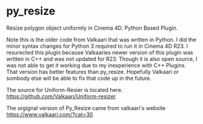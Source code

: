 # py_resize
Resize polygon object uniformly in Cinema 4D.  Python Based Plugin.

Note this is the older code from Valkaari that was written in Python.  I did the minor syntax changes for Python 3 required to run it in Cinema 4D R23.  I resurected this plugin because Valkaaries newer version of this plugin was written in C++ and was not updated for R23. Though it is also open source, I was not able to get it working due to my inexperience with C++ Plugins. That version has better features than py_resize. Hopefully Valkaari or sombody else will be able to fix that code up in the future.

The source for Uniform-Resier is located here.
https://github.com/Valkaari/Uniform-resizer

The orgignal version of Py_Resize came from valkaari's website
https://www.valkaari.com/?cat=30
